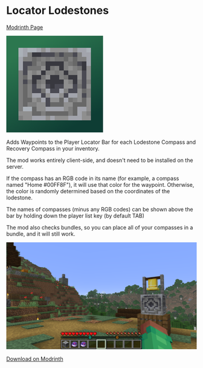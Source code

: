 # Locator Lodestones

[Modrinth Page](https://modrinth.com/project/pMBcsVIg)

![The Locator Lodestones mod icon](images/icon_high_res.png)

Adds Waypoints to the Player Locator Bar for each Lodestone Compass and Recovery Compass in your inventory.

The mod works entirely client-side, and doesn't need to be installed on the server.

If the compass has an RGB code in its name (for example, a compass named "Home #00FF8F"),
it will use that color for the waypoint.
Otherwise, the color is randomly determined based on the coordinates of the lodestone.

The names of compasses (minus any RGB codes) can be shown above the bar by holding down the player list key (by default TAB)

The mod also checks bundles, so you can place all of your compasses in a bundle, and it will still work.

![A screenshot of the locator bar pointing towards two lodestones, with one nearby and the other further in the distance](images/screenshot.png)

[Download on Modrinth](https://modrinth.com/project/pMBcsVIg)